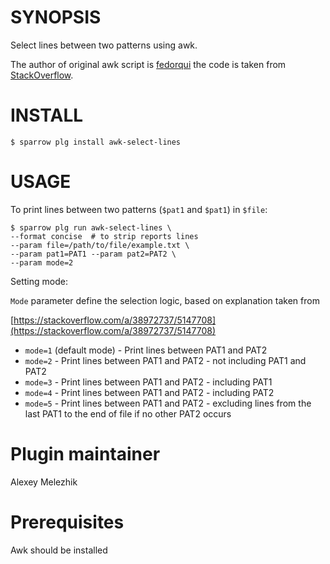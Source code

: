 # SYNOPSIS

Select lines between two patterns using awk.

The author of original awk script is [fedorqui](https://stackoverflow.com/users/1983854/fedorqui)
the code is taken from [StackOverflow](https://stackoverflow.com/a/38972737/5147708).


# INSTALL

    $ sparrow plg install awk-select-lines

# USAGE

To print lines between two patterns (`$pat1` and `$pat1`) in `$file`:

    $ sparrow plg run awk-select-lines \
    --format concise  # to strip reports lines 
    --param file=/path/to/file/example.txt \
    --param pat1=PAT1 --param pat2=PAT2 \
    --param mode=2

Setting mode:

`Mode` parameter define the selection logic, based on explanation taken from

[https://stackoverflow.com/a/38972737/5147708](https://stackoverflow.com/a/38972737/5147708)


* `mode=1` (default mode) - Print lines between PAT1 and PAT2
* `mode=2` - Print lines between PAT1 and PAT2 - not including PAT1 and PAT2
* `mode=3` - Print lines between PAT1 and PAT2 - including PAT1
* `mode=4` - Print lines between PAT1 and PAT2 - including PAT2
* `mode=5` - Print lines between PAT1 and PAT2 - excluding lines from the last PAT1 to the end of file if no other PAT2 occurs

# Plugin maintainer

Alexey Melezhik

# Prerequisites

Awk should be installed


